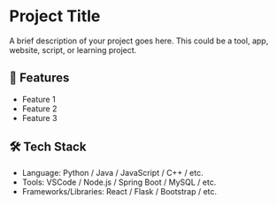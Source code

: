 # Project Title

A brief description of your project goes here. This could be a tool, app, website, script, or learning project.

## 🚀 Features

- Feature 1
- Feature 2
- Feature 3

## 🛠️ Tech Stack

- Language: Python / Java / JavaScript / C++ / etc.
- Tools: VSCode / Node.js / Spring Boot / MySQL / etc.
- Frameworks/Libraries: React / Flask / Bootstrap / etc.
